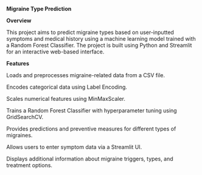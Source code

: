 **Migraine Type Prediction**

**Overview**

This project aims to predict migraine types based on user-inputted symptoms and medical history using a machine learning model trained with a Random Forest Classifier. The project is built using Python and Streamlit for an interactive web-based interface.

**Features**

Loads and preprocesses migraine-related data from a CSV file.

Encodes categorical data using Label Encoding.

Scales numerical features using MinMaxScaler.

Trains a Random Forest Classifier with hyperparameter tuning using GridSearchCV.

Provides predictions and preventive measures for different types of migraines.

Allows users to enter symptom data via a Streamlit UI.

Displays additional information about migraine triggers, types, and treatment options.
